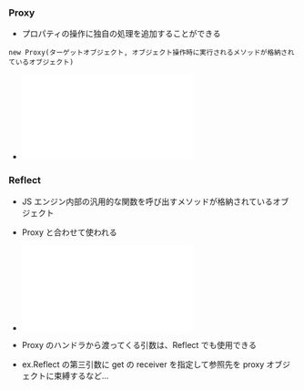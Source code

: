 ### Proxy

- プロパティの操作に独自の処理を追加することができる

```
new Proxy(ターゲットオブジェクト, オブジェクト操作時に実行されるメソッドが格納されているオブジェクト)
```

- ![参照：0901](0901/main.js)

### Reflect

- JS エンジン内部の汎用的な関数を呼び出すメソッドが格納されているオブジェクト
- Proxy と合わせて使われる
- ![参照：0902](0902/main.js)

- Proxy のハンドラから渡ってくる引数は、Reflect でも使用できる
- ex.Reflect の第三引数に get の receiver を指定して参照先を proxy オブジェクトに束縛するなど...
